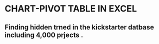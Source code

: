 # CHART-PIVOT TABLE IN EXCEL

## Finding hidden trned in the kickstarter datbase including 4,000 prjects .

